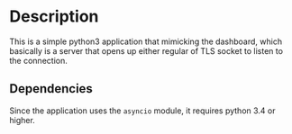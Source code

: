 # Description

This is a simple python3 application that mimicking the dashboard, which basically is a server that opens up either regular of TLS socket to listen to the connection.

## Dependencies

Since the application uses the `asyncio` module, it requires python 3.4 or higher.
